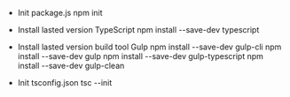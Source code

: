 * Init package.js
npm init

* Install lasted version TypeScript
npm install --save-dev typescript 

* Install lasted version build tool Gulp
npm install --save-dev gulp-cli
npm install --save-dev gulp
npm install --save-dev gulp-typescript
npm install --save-dev gulp-clean

* Init tsconfig.json
tsc --init 

